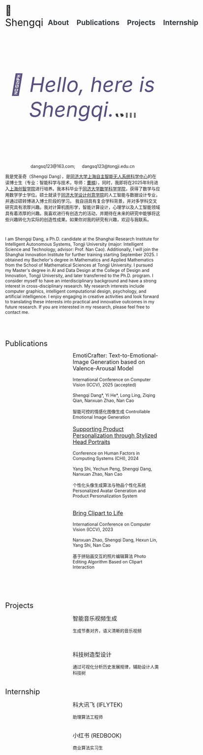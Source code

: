 
<span id="about"></span>
<div style="display: flex; align-items: center; justify-content: space-between;">
  <font size="+3" ">🦋 Shengqi &ensp;&ensp;</font>
  <div style="padding: 15px; border-radius: 8px; margin: 20px 0;">
    <nav>
      <ul style="list-style-type: none; margin: 0; padding: 0; display: flex; gap: 25px;">
        <li><a href="#/README.md#about" style="text-decoration: none; color: #343a40; font-weight: bold; font-size: 23px;">About</a></li>
        <li><a href="#/README.md#pub" style="text-decoration: none; color: #343a40; font-weight: bold; font-size: 23px;">Publications</a></li>
        <li><a href="#/README.md#project" style="text-decoration: none; color: #343a40; font-weight: bold; font-size: 23px;">Projects</a></li>
        <li><a href="#/README.md#internship" style="text-decoration: none; color: #343a40; font-weight: bold; font-size: 23px;">Internship</a></li>
      </ul>
    </nav>
  </div>
</div>
<!-- <center><font size="+3">Shengqi Dang 党圣奇</font></center> -->
<!-- <center><font size="+4" "> &ensp;&ensp;&ensp;&ensp;&ensp;&ensp;&ensp;&ensp;&ensp;&ensp;&ensp;&ensp;  党圣奇</font>

<!-- <br/>

<font size="+3" style="font-style: italic;">🦋 Shengqi Dang &ensp;&ensp;&ensp;&ensp;&ensp;</font>
<!-- <center><font size="+3">Shengqi Dang 党圣奇</font></center> -->
<br/>
<br/>
<br/>
<br/>
<br/>
<br/>
  <center><font style="font-style: italic; font-size: 50pt; color: rgb(89, 78, 126);"> 👋 Hello, here is Shengqi.</font> 🐈 🐕 🐒 🐘 🦙</center>
<br/>
<br/>
<br/>
<br/>
<br/>
<br/>
<br/>
<br/>
<center>dangsq123@163.com;  &ensp;&ensp;          dangsq123@tongji.edu.cn </center>

我是党圣奇（Shengqi Dang），是[同济大学上海自主智能无人系统科学中心](https://srias.tongji.edu.cn/main.htm)的在读博士生（专业：智能科学与技术，导师：[曹楠](http://nancao.org/)），同时，我即将在2025年9月进入[上海创智学院](https://www.sii.edu.cn/main.htm)进行培养。我本科毕业于[同济大学数学科学学院](https://math.tongji.edu.cn/)，获得了数学与应用数学学士学位。硕士就读于[同济大学设计创意学院](https://tjdi.tongji.edu.cn/)的人工智能与数据设计专业，并通过硕转博进入博士阶段的学习。
我自诩具有复合学科背景，并对多学科交叉研究具有浓厚兴趣。我对计算机图形学，智能计算设计，心理学以及人工智能领域具有着浓厚的兴趣。我喜欢进行有创造力的活动，并期待在未来的研究中能够将这些兴趣转化为实际的创造性成果。如果你对我的研究有兴趣，欢迎与我联系。

<br/>

I am Shengqi Dang, a Ph.D. candidate at the Shanghai Research Institute for Intelligent Autonomous Systems, Tongji University (major: Intelligent Science and Technology, advisor: Prof. Nan Cao). Additionally, I will join the Shanghai Innovation Institute for further training starting September 2025. I obtained my Bachelor's degree in Mathematics and Applied Mathematics from the School of Mathematical Sciences at Tongji University. I pursued my Master's degree in AI and Data Design at the College of Design and Innovation, Tongji University, and later transferred to the Ph.D. program.
I consider myself to have an interdisciplinary background and have a strong interest in cross-disciplinary research. My research interests include computer graphics, intelligent computational design, psychology, and artificial intelligence. I enjoy engaging in creative activities and look forward to translating these interests into practical and innovative outcomes in my future research. If you are interested in my research, please feel free to contact me.

<br />
<br />
<br />

<!-- 导航菜单 -->


<span id="pub"></span>
<font size="+2">Publications</font>
<div style="display: flex; align-items: flex-start; margin-bottom: 20px;">
  <div style="flex: 0 0 200px; margin-right: 20px;">
    <!-- <img src="./figs/emoticrafter.png" alt="" style="width: 100%; height: auto;"> -->
  </div>
  <div>
    <font size="+1">EmotiCrafter: Text-to-Emotional-Image Generation based on Valence-Arousal Model</font>
    <br /><br />
    International Conference on Computer Vision (ICCV), 2025 (accepted) <br /> <br />
    Shengqi Dang*, Yi He*, Long Ling, Ziqing Qian, Nanxuan Zhao, Nan Cao  <br /> <br />
    智能可控的情感化图像生成 Controllable Emotional Image Generation
  </div>
</div>

<div style="display: flex; align-items: flex-start; margin-bottom: 20px;">
  <div style="flex: 0 0 200px; margin-right: 20px;">
    <!-- <img src="./figs/picme.png" alt="" style="width: 100%; height: auto;"> -->
  </div>
  <div>
    <font size="+1"><a href="https://dl.acm.org/doi/abs/10.1145/3613904.3642391"> Supporting Product Personalization through Stylized Head Portraits</a></font>
    <br /><br />
    Conference on Human Factors in Computing Systems (CHI), 2024 <br /> <br />
    Yang Shi, Yechun Peng, Shengqi Dang, Nanxuan Zhao, Nan Cao  <br /> <br />
    个性化头像生成算法与物品个性化系统 Personalized Avatar Generation and Product Personalization System
    <br/><br/>
  </div>
</div>

<div style="display: flex; align-items: flex-start; margin-bottom: 20px;">
  <div style="flex: 0 0 200px; margin-right: 20px;">
    <!-- <img src="./figs/clipfaceshop.png" alt="" style="width: 100%; height: auto;"> -->
  </div>
  <div>
    <font size="+1"><a href="https://openaccess.thecvf.com/content/ICCV2023/html/Zhao_Bring_Clipart_to_Life_ICCV_2023_paper.html">Bring Clipart to Life</a></font>
    <br /><br />
    International Conference on Computer Vision (ICCV), 2023 <br /> <br />
    Nanxuan Zhao, Shengqi Dang, Hexun Lin, Yang Shi, Nan Cao  <br /> <br />
    基于拼贴画交互的照片编辑算法 Photo Editing Algorithm Based on Clipart Interaction
    <br /> <br />
  </div>
</div>


<br/>
<br/>
<br/>

<span id="project"></span>
<font size="+2">Projects</font>
<div style="display: flex; align-items: flex-start; margin-bottom: 20px;">
  <div style="flex: 0 0 200px; margin-right: 20px;">
    <!-- <img src="./figs/clipfaceshop.png" alt="" style="width: 100%; height: auto;"> -->
  </div>
  <div>
    <font size="+1">智能音乐视频生成</font>
    <br /><br />
    生成节奏对齐，语义清晰的音乐视频<br /> <br />
    <!-- Nanxuan Zhao, Shengqi Dang, Hexun Lin, Yang Shi, Nan Cao  <br /> <br /> -->
  </div>
</div>
<br/>

<div style="display: flex; align-items: flex-start; margin-bottom: 20px;">
  <div style="flex: 0 0 200px; margin-right: 20px;">
    <!-- <img src="./figs/clipfaceshop.png" alt="" style="width: 100%; height: auto;"> -->
  </div>
  <div>
    <font size="+1">科技树造型设计</font>
    <br /><br />
   通过可视化分析历史发展规律，辅助设计人类科技树<br /> <br /> 
  </div>
</div>

<span id="internship"></span>
<font size="+2">Internship</font>

<div style="display: flex; align-items: flex-start; margin-bottom: 20px;">
  <div style="flex: 0 0 200px; margin-right: 20px;">
    <!-- <img src="./figs/clipfaceshop.png" alt="" style="width: 100%; height: auto;"> -->
  </div>
  <div>
    <font size="+1">科大讯飞 (IFLYTEK)</font>
    <br /><br />
     助理算法工程师<br /> <br /> 
  </div>
</div>

<div style="display: flex; align-items: flex-start; margin-bottom: 20px;">
  <div style="flex: 0 0 200px; margin-right: 20px;">
    <!-- <img src="./figs/clipfaceshop.png" alt="" style="width: 100%; height: auto;"> -->
  </div>
  <div>
    <font size="+1">小红书 (REDBOOK)</font>
    <br /><br />
    商业算法实习生<br /> <br /> 
  </div>
</div>
